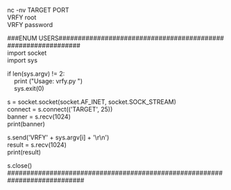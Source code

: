 nc -nv TARGET PORT   
VRFY root  
VRFY password  
  
###ENUM USERS##############################################################  
import socket  
import sys  
  
if len(sys.argv) != 2:  
    print ("Usage: vrfy.py <username>")  
    sys.exit(0)  
  
s = socket.socket(socket.AF_INET, socket.SOCK_STREAM)  
connect = s.connect(('TARGET', 25))  
banner = s.recv(1024)  
print(banner)  
  
s.send('VRFY' + sys.argv[i] + '\r\n')  
result = s.recv(1024)  
print(result)  
  
s.close()  
############################################################################